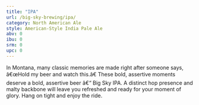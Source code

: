 ```yaml
---
title: "IPA"
url: /big-sky-brewing/ipa/
category: North American Ale
style: American-Style India Pale Ale
abv: 0
ibu: 0
srm: 0
upc: 0
---
```

In Montana, many classic memories are made right after someone says, â€œHold my beer and watch this.â€ These bold, assertive moments deserve a bold, assertive beer â€“ Big Sky IPA. A distinct hop presence and malty backbone will leave you refreshed and ready for your moment of glory. Hang on tight and enjoy the ride.
